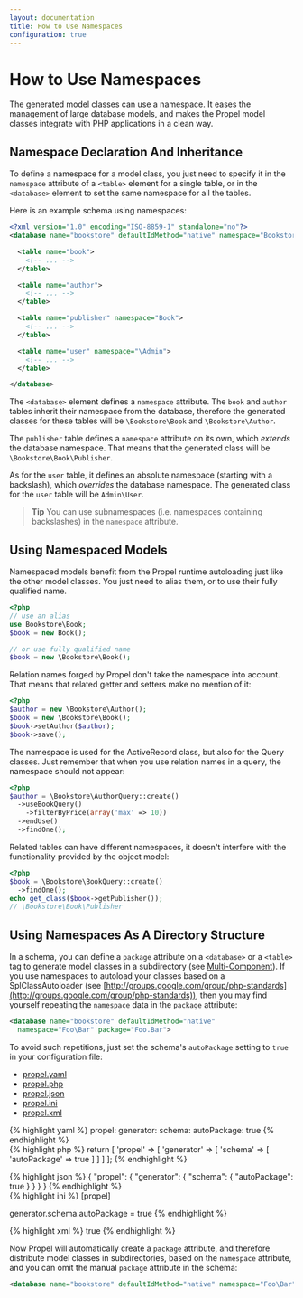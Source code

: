 ```yaml
---
layout: documentation
title: How to Use Namespaces
configuration: true
---
```


# How to Use Namespaces #

The generated model classes can use a namespace. It eases the management of
large database models, and makes the Propel model classes integrate with PHP
applications in a clean way.

## Namespace Declaration And Inheritance ##

To define a namespace for a model class, you just need to specify it in the
`namespace` attribute of a `<table>` element for a single table, or in the
`<database>` element to set the same namespace for all the tables.

Here is an example schema using namespaces:

```xml
<?xml version="1.0" encoding="ISO-8859-1" standalone="no"?>
<database name="bookstore" defaultIdMethod="native" namespace="Bookstore">

  <table name="book">
    <!-- ... -->
  </table>

  <table name="author">
    <!-- ... -->
  </table>

  <table name="publisher" namespace="Book">
    <!-- ... -->
  </table>

  <table name="user" namespace="\Admin">
    <!-- ... -->
  </table>

</database>
```

The `<database>` element defines a `namespace` attribute. The `book` and `author` tables inherit their namespace from the database, therefore the generated classes for these tables will be `\Bookstore\Book` and `\Bookstore\Author`.

The `publisher` table defines a `namespace` attribute on its own, which _extends_ the database namespace. That means that the generated class will be `\Bookstore\Book\Publisher`.

As for the `user` table, it defines an absolute namespace (starting with a backslash), which _overrides_ the database namespace. The generated class for the `user` table will be `Admin\User`.

> **Tip** You can use subnamespaces (i.e. namespaces containing backslashes) in
> the `namespace` attribute.

## Using Namespaced Models ##

Namespaced models benefit from the Propel runtime autoloading just like the other model classes. You just need to alias them, or to use their fully qualified name.

```php
<?php
// use an alias
use Bookstore\Book;
$book = new Book();

// or use fully qualified name
$book = new \Bookstore\Book();
```

Relation names forged by Propel don't take the namespace into account. That means that related getter and setters make no mention of it:

```php
<?php
$author = new \Bookstore\Author();
$book = new \Bookstore\Book();
$book->setAuthor($author);
$book->save();
```

The namespace is used for the ActiveRecord class, but also for the Query classes.
Just remember that when you use relation names in a query, the namespace should
not appear:

```php
<?php
$author = \Bookstore\AuthorQuery::create()
  ->useBookQuery()
    ->filterByPrice(array('max' => 10))
  ->endUse()
  ->findOne();
```

Related tables can have different namespaces, it doesn't interfere with the functionality provided by the object model:

```php
<?php
$book = \Bookstore\BookQuery::create()
  ->findOne();
echo get_class($book->getPublisher());
// \Bookstore\Book\Publisher
```

## Using Namespaces As A Directory Structure ##

In a schema, you can define a `package` attribute on a `<database>` or a `<table>` tag to generate model classes in a subdirectory (see [Multi-Component](multi-component-data-model.html)). If you use namespaces to autoload your classes based on a SplClassAutoloader (see [http://groups.google.com/group/php-standards](http://groups.google.com/group/php-standards)), then you may find yourself repeating the `namespace` data in the `package` attribute:

```xml
<database name="bookstore" defaultIdMethod="native"
  namespace="Foo\Bar" package="Foo.Bar">
```

To avoid such repetitions, just set the schema's `autoPackage` setting to `true`
in your configuration file:

<div class="conftabs">
<ul>
<li><a href="#tabyaml">propel.yaml</a></li>
<li><a href="#tabphp">propel.php</a></li>
<li><a href="#tabjson">propel.json</a></li>
<li><a href="#tabini">propel.ini</a></li>
<li><a href="#tabxml">propel.xml</a></li>
</ul>
<div id="tabyaml">
{% highlight yaml %}
propel:
    generator:
        schema:
            autoPackage: true
{% endhighlight %}
</div>
<div id="tabphp">
{% highlight php %}
<?php

return [
    'propel' => [
        'generator' => [
            'schema' => [
                'autoPackage' => true
            ]
        ]
    ]
];
{% endhighlight %}
</div>
<div id="tabjson">
{% highlight json %}
{
    "propel": {
        "generator": {
            "schema": {
                "autoPackage": true
            }
        }
    }
}
{% endhighlight %}
</div>
<div id="tabini">
{% highlight ini %}
[propel]

generator.schema.autoPackage = true
{% endhighlight %}
</div>
<div id="tabxml">
{% highlight xml %}
<?xml version="1.0" encoding="ISO-8859-1" standalone="no"?>
<config>
    <propel>
        <generator>
          <schema>
            <autoPackage>true</autoPackage>
          </schema>
        </generator>
    </propel>
</config>
{% endhighlight %}
</div>


Now Propel will automatically create a `package` attribute, and therefore distribute model classes in subdirectories, based on the `namespace` attribute, and you can  omit the manual `package` attribute in the schema:

```xml
<database name="bookstore" defaultIdMethod="native" namespace="Foo\Bar">
```
